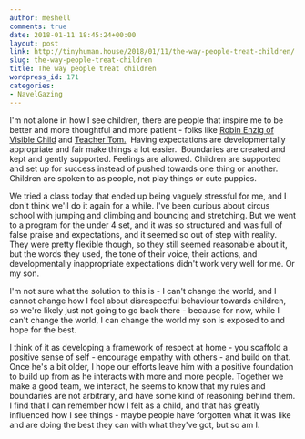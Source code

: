 ```yaml
---
author: meshell
comments: true
date: 2018-01-11 18:45:24+00:00
layout: post
link: http://tinyhuman.house/2018/01/11/the-way-people-treat-children/
slug: the-way-people-treat-children
title: The way people treat children
wordpress_id: 171
categories:
- NavelGazing
---
```


I'm not alone in how I see children, there are people that inspire me to be better and more thoughtful and more patient - folks like [Robin Enzig of Visible Child](https://visiblechild.wordpress.com/) and [Teacher Tom.](https://teachertomsblog.blogspot.com/)  Having expectations are developmentally appropriate and fair make things a lot easier.  Boundaries are created and kept and gently supported. Feelings are allowed. Children are supported and set up for success instead of pushed towards one thing or another. Children are spoken to as people, not play things or cute puppies.

We tried a class today that ended up being vaguely stressful for me, and I don't think we'll do it again for a while. I've been curious about circus school with jumping and climbing and bouncing and stretching. But we went to a program for the under 4 set, and it was so structured and was full of false praise and expectations, and it seemed so out of step with reality. They were pretty flexible though, so they still seemed reasonable about it, but the words they used, the tone of their voice, their actions, and developmentally inappropriate expectations didn't work very well for me. Or my son.

I'm not sure what the solution to this is - I can't change the world, and I cannot change how I feel about disrespectful behaviour towards children, so we're likely just not going to go back there - because for now, while I can't change the world, I can change the world my son is exposed to and hope for the best.

I think of it as developing a framework of respect at home - you scaffold a positive sense of self - encourage empathy with others - and build on that. Once he's a bit older, I hope our efforts leave him with a positive foundation to build up from as he interacts with more and more people. Together we make a good team, we interact, he seems to know that my rules and boundaries are not arbitrary, and have some kind of reasoning behind them. I find that I can remember how I felt as a child, and that has greatly influenced how I see things - maybe people have forgotten what it was like and are doing the best they can with what they've got, but so am I.

